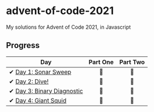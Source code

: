 # advent-of-code-2021
My solutions for Advent of Code 2021, in Javascript

## Progress
| Day  | Part One | Part Two | 
|---|:---:|:---:|
| ✔ [Day 1: Sonar Sweep](https://adventofcode.com/2021/day/1)| 🌟 | 🌟 |
| ✔ [Day 2: Dive!](https://adventofcode.com/2021/day/2)| 🌟 | 🌟 |
| ✔ [Day 3: Binary Diagnostic](https://adventofcode.com/2021/day/3)| 🌟 | 🌟 |
| ✔ [Day 4: Giant Squid](https://adventofcode.com/2021/day/4)| 🌟 | 🌟 |